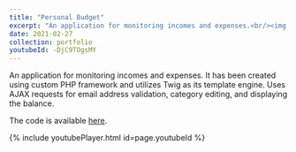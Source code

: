 ```yaml
---
title: "Personal Budget"
excerpt: "An application for monitoring incomes and expenses.<br/><img src='/images/500x300.png'>"
date: 2021-02-27
collection: portfolio
youtubeId: -DjC9TOgsMY
---
```


An application for monitoring incomes and expenses. It has been created using custom PHP framework and utilizes Twig as its template engine. Uses AJAX requests for email address validation, category editing, and displaying the balance.

The code is available [here](https://github.com/petrzmax/Personal-Budget-MVC).

{% include youtubePlayer.html id=page.youtubeId %}
